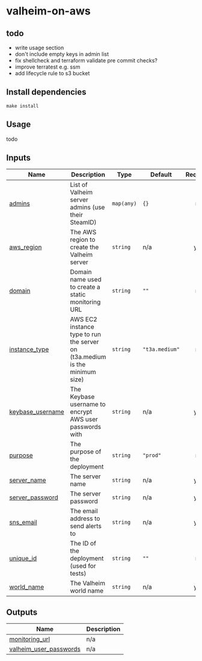 # valheim-on-aws

## todo

- write usage section
- don't include empty keys in admin list
- fix shellcheck and terraform validate pre commit checks?
- improve terratest e.g. ssm
- add lifecycle rule to s3 bucket

## Install dependencies
`make install`

## Usage
todo

<!-- BEGIN_TF_DOCS -->
## Inputs

| Name | Description | Type | Default | Required |
|------|-------------|------|---------|:--------:|
| <a name="input_admins"></a> [admins](#input\_admins) | List of Valheim server admins (use their SteamID) | `map(any)` | `{}` | no |
| <a name="input_aws_region"></a> [aws\_region](#input\_aws\_region) | The AWS region to create the Valheim server | `string` | n/a | yes |
| <a name="input_domain"></a> [domain](#input\_domain) | Domain name used to create a static monitoring URL | `string` | `""` | no |
| <a name="input_instance_type"></a> [instance\_type](#input\_instance\_type) | AWS EC2 instance type to run the server on (t3a.medium is the minimum size) | `string` | `"t3a.medium"` | no |
| <a name="input_keybase_username"></a> [keybase\_username](#input\_keybase\_username) | The Keybase username to encrypt AWS user passwords with | `string` | n/a | yes |
| <a name="input_purpose"></a> [purpose](#input\_purpose) | The purpose of the deployment | `string` | `"prod"` | no |
| <a name="input_server_name"></a> [server\_name](#input\_server\_name) | The server name | `string` | n/a | yes |
| <a name="input_server_password"></a> [server\_password](#input\_server\_password) | The server password | `string` | n/a | yes |
| <a name="input_sns_email"></a> [sns\_email](#input\_sns\_email) | The email address to send alerts to | `string` | n/a | yes |
| <a name="input_unique_id"></a> [unique\_id](#input\_unique\_id) | The ID of the deployment (used for tests) | `string` | `""` | no |
| <a name="input_world_name"></a> [world\_name](#input\_world\_name) | The Valheim world name | `string` | n/a | yes |

## Outputs

| Name | Description |
|------|-------------|
| <a name="output_monitoring_url"></a> [monitoring\_url](#output\_monitoring\_url) | n/a |
| <a name="output_valheim_user_passwords"></a> [valheim\_user\_passwords](#output\_valheim\_user\_passwords) | n/a |
<!-- END_TF_DOCS -->
